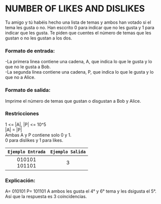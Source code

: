 # NUMBER OF LIKES AND DISLIKES

Tu amigo y tú habéis hecho una lista de temas y ambos han votado si el tema les
gusta o no. Han esccrito 0 para indicar que no les gusta y 1 para indicar que les
gusta. Te piden que cuentes el número de temas que les gustan o no les gustan a
los dos.

### Formato de entrada:
-La primera linea contiene una cadena, A, que indica lo que le gusta y
lo que no le gusta a Bob.  
-La segunda línea contiene una cadena, P, que indica lo que le gusta y 
lo que no a Alice.

###  Formato de salida:
Imprime el número de temas que gustan o disgustan a Bob y Alice.

### Restricciones
1 <= |A|, |P| <= 10^5  
|A| = |P|  
Ambas A y P contiene solo 0 y 1.  
0 para dislikes y 1 para likes.   

| `Ejemplo Entrada` | `Ejemplo Salida` |
|:-----------------:|:----------------:|
| 010101<br/>101101 |        3         |




### Explicación:
A= 010101
P= 101101
A ambos les gusta el 4° y 6° tema y les dsigusta el 5°.
Así que la respuesta es 3 coincidencias.
